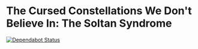 # The Cursed Constellations We Don't Believe In: The Soltan Syndrome

[![Dependabot Status](https://api.dependabot.com/badges/status?host=github&repo=Coppertine/TCC.Installer)](https://dependabot.com)
